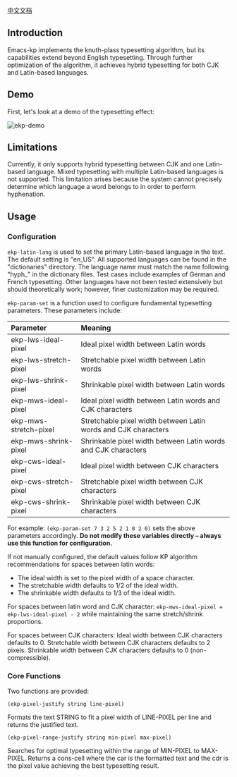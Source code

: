 [中文文档](./readme_zh.md)

## Introduction
Emacs-kp implements the knuth-plass typesetting algorithm, but its capabilities extend beyond English typesetting. Through further optimization of the algorithm, it achieves hybrid typesetting for both CJK and Latin-based languages.

## Demo
First, let's look at a demo of the typesetting effect:

![ekp-demo](./images/ekp-demo-with-cache.gif)

## Limitations
Currently, it only supports hybrid typesetting between CJK and one Latin-based language. Mixed typesetting with multiple Latin-based languages is not supported. This limitation arises because the system cannot precisely determine which language a word belongs to in order to perform hyphenation.

## Usage

### Configuration

`ekp-latin-lang` is used to set the primary Latin-based language in the text. The default setting is "en_US". All supported languages can be found in the "dictionaries" directory. The language name must match the name following "hyph_" in the dictionary files. Test cases include examples of German and French typesetting. Other languages have not been tested extensively but should theoretically work; however, finer customization may be required.

`ekp-param-set` is a function used to configure fundamental typesetting parameters. These parameters include:

| Parameter             | Meaning                                                        |
|:----------------------|:---------------------------------------------------------------|
| ekp-lws-ideal-pixel   | Ideal pixel width between Latin words                          |
| ekp-lws-stretch-pixel | Stretchable pixel width between Latin words                    |
| ekp-lws-shrink-pixel  | Shrinkable pixel width between Latin words                     |
| ekp-mws-ideal-pixel   | Ideal pixel width between Latin words and CJK characters       |
| ekp-mws-stretch-pixel | Stretchable pixel width between Latin words and CJK characters |
| ekp-mws-shrink-pixel  | Shrinkable pixel width between Latin words and CJK characters  |
| ekp-cws-ideal-pixel   | Ideal pixel width between CJK characters                       |
| ekp-cws-stretch-pixel | Stretchable pixel width between CJK characters                 |
| ekp-cws-shrink-pixel  | Shrinkable pixel width between CJK characters                  |

For example: `(ekp-param-set 7 3 2 5 2 1 0 2 0)` sets the above parameters accordingly. **​​Do not modify these variables directly – always use this function for configuration.​​**

If not manually configured, the default values follow KP algorithm recommendations for spaces between latin words:

- The ideal width is set to the pixel width of a space character.
- The stretchable width defaults to 1/2 of the ideal width.
- The shrinkable width defaults to 1/3 of the ideal width.

For spaces between latin word and CJK character: `ekp-mws-ideal-pixel = ekp-lws-ideal-pixel - 2` while maintaining the same stretch/shrink proportions.

For spaces between CJK characters: Ideal width between CJK characters defaults to 0. Stretchable width between CJK characters defaults to 2 pixels. Shrinkable width between CJK characters defaults to 0 (non-compressible).

### Core Functions

Two functions are provided:

```(ekp-pixel-justify string line-pixel)```

Formats the text STRING to fit a pixel width of LINE-PIXEL per line and returns the justified text.

```(ekp-pixel-range-justify string min-pixel max-pixel)```

Searches for optimal typesetting within the range of MIN-PIXEL to MAX-PIXEL. Returns a cons-cell where the car is the formatted text and the cdr is the pixel value achieving the best typesetting result.
